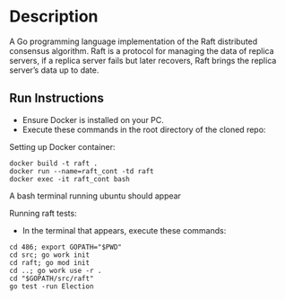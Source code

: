 # Description
A Go programming language implementation of the Raft distributed consensus algorithm. Raft is a protocol for managing the data of replica servers, if a replica server fails but later recovers, Raft brings the replica server’s data up to date.

## Run Instructions
* Ensure Docker is installed on your PC.
* Execute these commands in the root directory of the cloned repo:

Setting up Docker container:

```
docker build -t raft .
docker run --name=raft_cont -td raft
docker exec -it raft_cont bash
```
A bash terminal running ubuntu should appear

Running raft tests:
* In the terminal that appears, execute these commands:
```
cd 486; export GOPATH="$PWD"
cd src; go work init
cd raft; go mod init
cd ..; go work use -r .
cd "$GOPATH/src/raft"
go test -run Election
```


